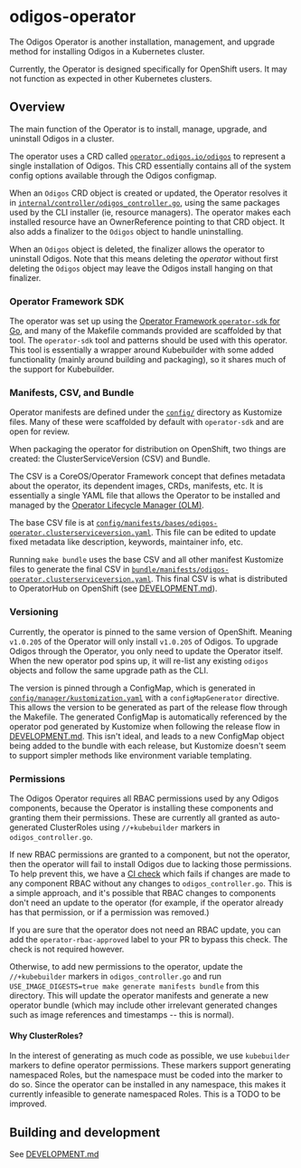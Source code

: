 # odigos-operator
The Odigos Operator is another installation, management, and upgrade method for installing Odigos in a Kubernetes cluster.

Currently, the Operator is designed specifically for OpenShift users. It may not function as expected in other Kubernetes clusters.

## Overview

The main function of the Operator is to install, manage, upgrade, and uninstall Odigos in a cluster.

The operator uses a CRD called [`operator.odigos.io/odigos`](api/v1alpha1/odigos_types.go) to represent a single installation of Odigos. 
This CRD essentially contains all of the system config options available through the Odigos configmap.

When an `Odigos` CRD object is created or updated, the Operator resolves it in [`internal/controller/odigos_controller.go`](internal/controller/odigos_controller.go),
using the same packages used by the CLI installer (ie, resource managers). The operator makes each installed resource have
an OwnerReference pointing to that CRD object. It also adds a finalizer to the `Odigos` object to handle uninstalling.

When an `Odigos` object is deleted, the finalizer allows the operator to uninstall Odigos. Note that this means deleting the _operator_
without first deleting the `Odigos` object may leave the Odigos install hanging on that finalizer.

### Operator Framework SDK

The operator was set up using the [Operator Framework `operator-sdk` for Go](https://sdk.operatorframework.io/), and many of the
Makefile commands provided are scaffolded by that tool. The `operator-sdk` tool and patterns should be used with this operator.
This tool is essentially a wrapper around Kubebuilder with some added functionality (mainly around building and packaging), so
it shares much of the support for Kubebuilder.

### Manifests, CSV, and Bundle

Operator manifests are defined under the [`config/`](config) directory as Kustomize files. Many of these were scaffolded by default
with `operator-sdk` and are open for review.

When packaging the operator for distribution on OpenShift, two things are created: the ClusterServiceVersion (CSV) and Bundle.

The CSV is a CoreOS/Operator Framework concept that defines metadata about the operator, its dependent images, CRDs, manifests, etc.
It is essentially a single YAML file that allows the Operator to be installed and managed by the [Operator Lifecycle Manager (OLM)](https://olm.operatorframework.io/).

The base CSV file is at [`config/manifests/bases/odigos-operator.clusterserviceversion.yaml`](config/manifests/bases/odigos-operator.clusterserviceversion.yaml).
This file can be edited to update fixed metadata like description, keywords, maintainer info, etc.

Running `make bundle` uses the base CSV and all other manifest Kustomize files to generate the final CSV in [`bundle/manifests/odigos-operator.clusterserviceversion.yaml`](bundle/manifests/odigos-operator.clusterserviceversion.yaml).
This final CSV is what is distributed to OperatorHub on OpenShift (see [DEVELOPMENT.md](DEVELOPMENT.md#publishing-the-release-to-openshift)).

### Versioning

Currently, the operator is pinned to the same version of OpenShift. Meaning `v1.0.205` of the Operator will only install `v1.0.205` of Odigos.
To upgrade Odigos through the Operator, you only need to update the Operator itself. When the new operator pod spins up, it will re-list any existing
`odigos` objects and follow the same upgrade path as the CLI.

The version is pinned through a ConfigMap, which is generated in [`config/manager/kustomization.yaml`](config/manager/kustomization.yaml) with a `configMapGenerator`
directive. This allows the version to be generated as part of the release flow through the Makefile. The generated ConfigMap is automatically
referenced by the operator pod generated by Kustomize when following the release flow in [DEVELOPMENT.md](DEVELOPMENT.md#preparing-a-new-release).
This isn't ideal, and leads to a new ConfigMap object being added to the bundle with each release, but Kustomize doesn't seem to support
simpler methods like environment variable templating.

### Permissions

The Odigos Operator requires all RBAC permissions used by any Odigos components, because the Operator is installing these components
and granting them their permissions. These are currently all granted as auto-generated ClusterRoles using `//+kubebuilder` markers
in `odigos_controller.go`.

If new RBAC permissions are granted to a component, but not the operator, then the operator will fail to install Odigos due to lacking
those permissions. To help prevent this, we have a [CI check](../.github/workflows/check-operator-rbac.yml) which fails if changes are made to
any component RBAC without any changes to `odigos_controller.go`. This is a simple approach, and it's possible that RBAC changes to
components don't need an update to the operator (for example, if the operator already has that permission, or if a permission was removed.)

If you are sure that the operator does not need an RBAC update, you can add the `operator-rbac-approved` label to your PR to bypass this check.
The check is not required however.

Otherwise, to add new permissions to the operator, update the `//+kubebuilder` markers in `odigos_controller.go` and run `USE_IMAGE_DIGESTS=true make generate manifests bundle`
from this directory. This will update the operator manifests and generate a new operator bundle (which may include other irrelevant generated changes such
as image references and timestamps -- this is normal).

#### Why ClusterRoles?

In the interest of generating as much code as possible, we use `kubebuilder` markers to define operator permissions. These markers support
generating namespaced Roles, but the namespace must be coded into the marker to do so. Since the operator can be installed in any namespace,
this makes it currently infeasible to generate namespaced Roles. This is a TODO to be improved.

## Building and development

See [DEVELOPMENT.md](DEVELOPMENT.md)
